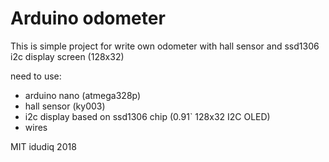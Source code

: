 Arduino odometer
=

This is simple project for write own odometer with hall sensor and ssd1306 i2c display screen (128x32)

need to use:

- arduino nano (atmega328p)
- hall sensor (ky003)
- i2c display based on ssd1306 chip (0.91` 128x32 I2C OLED)
- wires



MIT idudiq 2018
